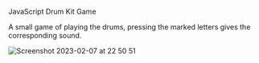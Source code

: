 JavaScript Drum Kit Game

A small game of playing the drums, pressing the marked letters gives the corresponding sound.

![Screenshot 2023-02-07 at 22 50 51](https://user-images.githubusercontent.com/114095429/217376292-1914d2ec-1e23-4f1f-b84e-6b4f99f78b20.png)
